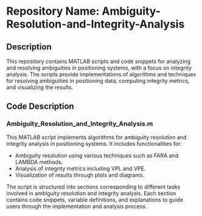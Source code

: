 # Repository Name: Ambiguity-Resolution-and-Integrity-Analysis

## Description
This repository contains MATLAB scripts and code snippets for analyzing and resolving ambiguities in positioning systems, with a focus on integrity analysis. The scripts provide implementations of algorithms and techniques for resolving ambiguities in positioning data, computing integrity metrics, and visualizing the results.

## Code Description

### Ambiguity_Resolution_and_Integrity_Analysis.m
This MATLAB script implements algorithms for ambiguity resolution and integrity analysis in positioning systems. It includes functionalities for:

- Ambiguity resolution using various techniques such as FARA and LAMBDA methods.
- Analysis of integrity metrics including VPL and VPE.
- Visualization of results through plots and diagrams.

The script is structured into sections corresponding to different tasks involved in ambiguity resolution and integrity analysis. Each section contains code snippets, variable definitions, and explanations to guide users through the implementation and analysis process.
